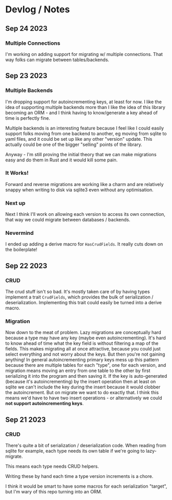 # Devlog / Notes

## Sep 24 2023

### Multiple Connections

I'm working on adding support for migrating w/ multiple connections. That way
folks can migrate between tables/backends.

## Sep 23 2023

### Multiple Backends

I'm dropping support for autoincrementing keys, at least for now. I like the
idea of supporting multiple backends more than I like the idea of this library
becoming an ORM - and I think having to know/generate a key ahead of time is
perfectly fine.

Multiple backends is an interesting feature because I feel like I could easily
support folks moving from one backend to another, eg moving from sqlite to yaml
files, and it could be set up like any other "version" update. This actually
could be one of the bigger "selling" points of the library.

Anyway - I'm still proving the initial theory that we can make migrations easy
and do them in Rust and it would kill some pain.

### It Works!

Forward and reverse migrations are working like a charm and are relatively
snappy when writing to disk via sqlite3 even without any optimisation.

### Next up

Next I think I'll work on allowing each version to access its own connection,
that way we could migrate between databases / backends.

### Nevermind

I ended up adding a derive macro for `HasCrudFields`. It really cuts down on
the boilerplate!

## Sep 22 2023

### CRUD

The crud stuff isn't so bad. It's mostly taken care of by having types
implement a trait `CrudFields`, which provides the bulk of serialization /
deserialization. Implementing this trait could easily be turned into a derive
macro.

### Migration

Now down to the meat of problem. Lazy migrations are conceptually hard because
a type may have any key (maybe even autoincrementing). It's hard to know ahead
of time what the key field is without filtering a map of the fields. This makes
migrating all at once attractive, because you could just select everything
and not worry about the keys. But then you're not gaining anything! In general
autoincrementing primary keys mess up this pattern because there are multiple
tables for each "type", one for each version, and migration means moving an entry
from one table to the other by first serializing it into the program and then
saving it. If the key is auto-generated (because it's autoincrementing) by the
insert operation then at least on sqlite we can't include the key during the
insert because it would clobber the autoincrement. But on migrate we want to do
exactly that. I think this means we'd have to have two insert operations - or
alternatively we could **not support autoincrementing keys**.

## Sep 21 2023

### CRUD

There's quite a bit of serialization / deserialization code. When reading from
sqlite for example, each type needs its own table if we're going to lazy-migrate.

This means each type needs CRUD helpers.

Writing these by hand each time a type version increments is a chore.

I think it would be smart to have some macros for each serialization "target",
but I'm wary of this repo turning into an ORM.
